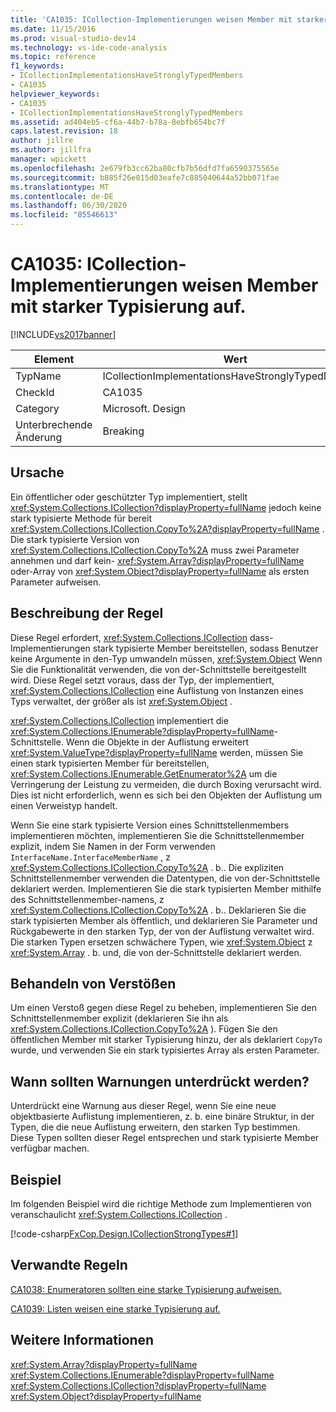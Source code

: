 ```yaml
---
title: 'CA1035: ICollection-Implementierungen weisen Member mit starker Typisierung auf | Microsoft-Dokumentation'
ms.date: 11/15/2016
ms.prod: visual-studio-dev14
ms.technology: vs-ide-code-analysis
ms.topic: reference
f1_keywords:
- ICollectionImplementationsHaveStronglyTypedMembers
- CA1035
helpviewer_keywords:
- CA1035
- ICollectionImplementationsHaveStronglyTypedMembers
ms.assetid: ad404eb5-cf6a-44b7-b78a-8ebfb654bc7f
caps.latest.revision: 18
author: jillre
ms.author: jillfra
manager: wpickett
ms.openlocfilehash: 2e679fb3cc62ba80cfb7b56dfd7fa6590375565e
ms.sourcegitcommit: b885f26e015d03eafe7c885040644a52bb071fae
ms.translationtype: MT
ms.contentlocale: de-DE
ms.lasthandoff: 06/30/2020
ms.locfileid: "85546613"
---
```

# <a name="ca1035-icollection-implementations-have-strongly-typed-members"></a>CA1035: ICollection-Implementierungen weisen Member mit starker Typisierung auf.
[!INCLUDE[vs2017banner](../includes/vs2017banner.md)]

|Element|Wert|
|-|-|
|TypName|ICollectionImplementationsHaveStronglyTypedMembers|
|CheckId|CA1035|
|Category|Microsoft. Design|
|Unterbrechende Änderung|Breaking|

## <a name="cause"></a>Ursache
 Ein öffentlicher oder geschützter Typ implementiert, stellt <xref:System.Collections.ICollection?displayProperty=fullName> jedoch keine stark typisierte Methode für bereit <xref:System.Collections.ICollection.CopyTo%2A?displayProperty=fullName> . Die stark typisierte Version von <xref:System.Collections.ICollection.CopyTo%2A> muss zwei Parameter annehmen und darf kein- <xref:System.Array?displayProperty=fullName> oder-Array von <xref:System.Object?displayProperty=fullName> als ersten Parameter aufweisen.

## <a name="rule-description"></a>Beschreibung der Regel
 Diese Regel erfordert, <xref:System.Collections.ICollection> dass-Implementierungen stark typisierte Member bereitstellen, sodass Benutzer keine Argumente in den-Typ umwandeln müssen, <xref:System.Object> Wenn Sie die Funktionalität verwenden, die von der-Schnittstelle bereitgestellt wird. Diese Regel setzt voraus, dass der Typ, der implementiert, <xref:System.Collections.ICollection> eine Auflistung von Instanzen eines Typs verwaltet, der größer als ist <xref:System.Object> .

 <xref:System.Collections.ICollection> implementiert die <xref:System.Collections.IEnumerable?displayProperty=fullName>-Schnittstelle. Wenn die Objekte in der Auflistung erweitert <xref:System.ValueType?displayProperty=fullName> werden, müssen Sie einen stark typisierten Member für bereitstellen, <xref:System.Collections.IEnumerable.GetEnumerator%2A> um die Verringerung der Leistung zu vermeiden, die durch Boxing verursacht wird. Dies ist nicht erforderlich, wenn es sich bei den Objekten der Auflistung um einen Verweistyp handelt.

 Wenn Sie eine stark typisierte Version eines Schnittstellenmembers implementieren möchten, implementieren Sie die Schnittstellenmember explizit, indem Sie Namen in der Form verwenden `InterfaceName.InterfaceMemberName` , z <xref:System.Collections.ICollection.CopyTo%2A> . b.. Die expliziten Schnittstellenmember verwenden die Datentypen, die von der-Schnittstelle deklariert werden. Implementieren Sie die stark typisierten Member mithilfe des Schnittstellenmember-namens, z <xref:System.Collections.ICollection.CopyTo%2A> . b.. Deklarieren Sie die stark typisierten Member als öffentlich, und deklarieren Sie Parameter und Rückgabewerte in den starken Typ, der von der Auflistung verwaltet wird. Die starken Typen ersetzen schwächere Typen, wie <xref:System.Object> z <xref:System.Array> . b. und, die von der-Schnittstelle deklariert werden.

## <a name="how-to-fix-violations"></a>Behandeln von Verstößen
 Um einen Verstoß gegen diese Regel zu beheben, implementieren Sie den Schnittstellenmember explizit (deklarieren Sie ihn als <xref:System.Collections.ICollection.CopyTo%2A> ). Fügen Sie den öffentlichen Member mit starker Typisierung hinzu, der als deklariert `CopyTo` wurde, und verwenden Sie ein stark typisiertes Array als ersten Parameter.

## <a name="when-to-suppress-warnings"></a>Wann sollten Warnungen unterdrückt werden?
 Unterdrückt eine Warnung aus dieser Regel, wenn Sie eine neue objektbasierte Auflistung implementieren, z. b. eine binäre Struktur, in der Typen, die die neue Auflistung erweitern, den starken Typ bestimmen. Diese Typen sollten dieser Regel entsprechen und stark typisierte Member verfügbar machen.

## <a name="example"></a>Beispiel
 Im folgenden Beispiel wird die richtige Methode zum Implementieren von veranschaulicht <xref:System.Collections.ICollection> .

 [!code-csharp[FxCop.Design.ICollectionStrongTypes#1](../snippets/csharp/VS_Snippets_CodeAnalysis/FxCop.Design.ICollectionStrongTypes/cs/FxCop.Design.ICollectionStrongTypes.cs#1)]

## <a name="related-rules"></a>Verwandte Regeln
 [CA1038: Enumeratoren sollten eine starke Typisierung aufweisen.](../code-quality/ca1038-enumerators-should-be-strongly-typed.md)

 [CA1039: Listen weisen eine starke Typisierung auf.](../code-quality/ca1039-lists-are-strongly-typed.md)

## <a name="see-also"></a>Weitere Informationen
 <xref:System.Array?displayProperty=fullName> <xref:System.Collections.IEnumerable?displayProperty=fullName>
 <xref:System.Collections.ICollection?displayProperty=fullName>
 <xref:System.Object?displayProperty=fullName>
